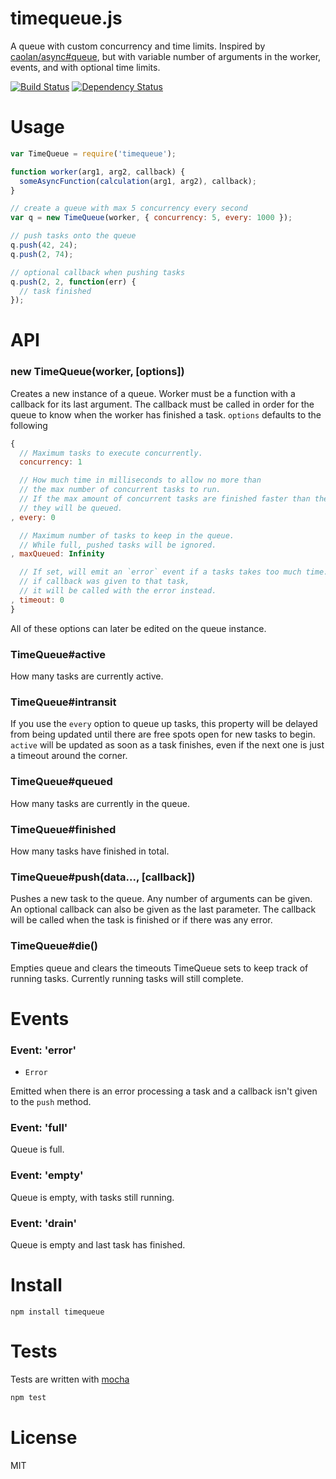 # timequeue.js

A queue with custom concurrency and time limits. Inspired by [caolan/async#queue](https://github.com/caolan/async#queue), but with variable number of arguments in the worker, events, and with optional time limits.

[![Build Status](https://secure.travis-ci.org/fent/timequeue.js.png)](http://travis-ci.org/fent/timequeue.js) [![Dependency Status](https://gemnasium.com/fent/timequeue.js.svg)](https://gemnasium.com/fent/timequeue.js)

# Usage

```js
var TimeQueue = require('timequeue');

function worker(arg1, arg2, callback) {
  someAsyncFunction(calculation(arg1, arg2), callback);
}

// create a queue with max 5 concurrency every second
var q = new TimeQueue(worker, { concurrency: 5, every: 1000 });

// push tasks onto the queue
q.push(42, 24);
q.push(2, 74);

// optional callback when pushing tasks
q.push(2, 2, function(err) {
  // task finished
});
```


# API
### new TimeQueue(worker, [options])
Creates a new instance of a queue. Worker must be a function with a callback for its last argument. The callback must be called in order for the queue to know when the worker has finished a task. `options` defaults to the following

```js
{
  // Maximum tasks to execute concurrently.
  concurrency: 1

  // How much time in milliseconds to allow no more than
  // the max number of concurrent tasks to run.
  // If the max amount of concurrent tasks are finished faster than the limit,
  // they will be queued.
, every: 0

  // Maximum number of tasks to keep in the queue.
  // While full, pushed tasks will be ignored.
, maxQueued: Infinity

  // If set, will emit an `error` event if a tasks takes too much time.
  // if callback was given to that task,
  // it will be called with the error instead.
, timeout: 0
}
```

All of these options can later be edited on the queue instance.

### TimeQueue#active

How many tasks are currently active.

### TimeQueue#intransit

If you use the `every` option to queue up tasks, this property will be delayed from being updated until there are free spots open for new tasks to begin. `active` will be updated as soon as a task finishes, even if the next one is just a timeout around the corner.

### TimeQueue#queued

How many tasks are currently in the queue.

### TimeQueue#finished

How many tasks have finished in total.

### TimeQueue#push(data..., [callback])
Pushes a new task to the queue. Any number of arguments can be given. An optional callback can also be given as the last parameter. The callback will be called when the task is finished or if there was any error.

### TimeQueue#die()
Empties queue and clears the timeouts TimeQueue sets to keep track of running tasks. Currently running tasks will still complete.

# Events

### Event: 'error'
* `Error`

Emitted when there is an error processing a task and a callback isn't given to the `push` method.

### Event: 'full'

Queue is full.

### Event: 'empty'

Queue is empty, with tasks still running.

### Event: 'drain'

Queue is empty and last task has finished.


# Install

    npm install timequeue


# Tests
Tests are written with [mocha](http://visionmedia.github.com/mocha/)

```bash
npm test
```

# License
MIT
